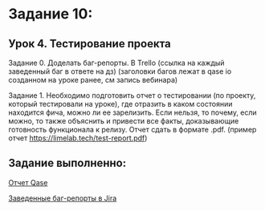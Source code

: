 # Задание 10:
 
## Урок 4. Тестирование проекта

Задание 0.
Доделать баг-репорты. В Trello (ссылка на каждый заведенный баг в ответе на дз) (заголовки багов лежат в qase io созданном на уроке ранее, см запись вебинара)

Задание 1.
Необходимо подготовить отчет о тестировании (по проекту, который тестировали на уроке), где отразить в каком состоянии находится фича, можно ли ее зарелизить. 
Если нельзя, то почему, если можно, то также объяснить и привести все факты, доказывающие готовность функционала к релизу. 
Отчет сдать в формате .pdf. (пример отчет https://limelab.tech/test-report.pdf)

## Задание выполненно:

[Отчет Qase](https://app.qase.io/public/report/5b50d83fca1316f2f40dfdaa3b4a800fafa4ea37)

[Заведенные баг-репорты в Jira](https://mang00sta.github.io/DZ_10_bug_report_jira/)



